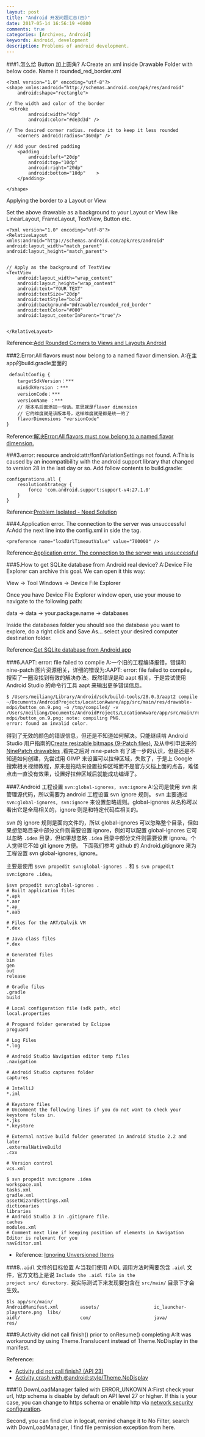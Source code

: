 ```yaml
---
layout: post
title: "Android 开发问题汇总(四)"
date: 2017-05-14 16:56:19 +0800
comments: true
categories: [Archives, Android] 
keywords: Android, development 
description: Problems of android development. 
---
```

###1.怎么给 Button 加上圆角?
A:Create an xml inside Drawable Folder with below code. Name it rounded_red_border.xml  

```
<?xml version="1.0" encoding="utf-8"?>
<shape xmlns:android="http://schemas.android.com/apk/res/android"
    android:shape="rectangle">
 
// The width and color of the border   
 <stroke
        android:width="4dp"
        android:color="#de3d3d" />
 
// The desired corner radius. reduce it to keep it less rounded
    <corners android:radius="360dp" />
 
// Add your desired padding
    <padding
        android:left="20dp"
        android:top="10dp"
        android:right="20dp"
        android:bottom="10dp"    >
    </padding>
 
</shape>
```

Applying the border to a Layout or View  

Set the above drawable as a background to your Layout or View like LinearLayout, FrameLayout, TextView, Button etc.  

```
<?xml version="1.0" encoding="utf-8"?>
<RelativeLayout xmlns:android="http://schemas.android.com/apk/res/android"
android:layout_width="match_parent"
android:layout_height="match_parent">
 
 
// Apply as the background of TextView
<TextView
    android:layout_width="wrap_content"
    android:layout_height="wrap_content"
    android:text="YOUR TEXT"
    android:textSize="20dp"
    android:textStyle="bold"
    android:background="@drawable/rounded_red_border"
    android:textColor="#000"
    android:layout_centerInParent="true"/>
 
 
</RelativeLayout>
```
<!--more-->
Reference:[Add Rounded Corners to Views and Layouts Android](http://www.gadgetsaint.com/tips/rounded-corners-views-layouts-android/#.WRgR3FOGORt)  

###2.Error:All flavors must now belong to a named flavor dimension.
A:在主app的build.gradle里面的

```
 defaultConfig {
 	targetSdkVersion：***
	minSdkVersion ：***
	versionCode：***
 	versionName ：***
	// 版本名后面添加一句话，意思就是flavor dimension
	// 它的维度就是该版本号，这样维度就是都是统一的了
	flavorDimensions "versionCode"
}
```
Reference:[解决Error:All flavors must now belong to a named flavor dimension.](https://blog.csdn.net/SYIF88/article/details/75009663)  

###3.error: resource android:attr/fontVariationSettings not found.
A:This is caused by an incompatibility with the android support library that changed to version 28 in the last day or so. Add follow contents to build.gradle:

```
configurations.all {
    resolutionStrategy {
        force 'com.android.support:support-v4:27.1.0'
    }
}
```
Reference:[Problem Isolated - Need Solution](https://github.com/crosswalk-project/cordova-plugin-crosswalk-webview/issues/205#issuecomment-371669478)  

###4.Application error. The connection to the server was unsuccessful
A:Add the next line into the config.xml in side the tag.

```
<preference name="loadUrlTimeoutValue" value="700000" />
```

Reference:[Application error. The connection to the server was unsuccessful](https://forum.ionicframework.com/t/application-error-the-connection-to-the-server-was-unsuccessful/67584/3)  

###5.How to get SQLite database from Android real device?
A:Device File Explorer can archive this goal. We can open it this way:

View -> Tool Windows -> Device File Explorer

Once you have Device File Explorer window open, use your mouse to navigate to the following path:

data -> data -> your.package.name -> databases

Inside the databases folder you should see the database you want to explore, do a right click and Save As... select your desired computer destination folder.

Reference:[Get SQLite database from Android app](https://stackoverflow.com/questions/21062187/get-sqlite-database-from-android-app)  

###6.AAPT: error: file failed to compile
A:一个旧的工程编译报错，错误和 nine-patch 图片资源相关，详细的错误为:AAPT: error: file failed to compile，搜索了一圈没找到有效的解决办法。既然错误是和 aapt 相关，于是尝试使用 Android Studio 的命令行工具 aapt 来输出更多错误信息。  

```
$ /Users/meiliang/Library/Android/sdk/build-tools/28.0.3/aapt2 compile ~/Documents/AndroidProjects/LocationAware/app/src/main/res/drawable-mdpi/button_on.9.png -o /tmp/compiled/ -v
/Users/meiliang/Documents/AndroidProjects/LocationAware/app/src/main/res/drawable-mdpi/button_on.9.png: note: compiling PNG.
error: found an invalid color.
```

得到了无效的颜色的错误信息，但还是不知道如何解决。只能继续啃 Android Studio 用户指南的[Create resizable bitmaps (9-Patch files)](https://developer.android.google.cn/studio/write/draw9patch?hl=en), 及从中引申出来的 [NinePatch drawables](https://developer.android.google.cn/guide/topics/graphics/drawables#nine-patch) ,看完之后对 nine-patch 有了进一步的认识，但是还是不知道如何创建，先尝试用 GIMP 来设置可以拉伸区域，失败了，于是上 Google 搜索相关视频教程，原来是拖动来设置拉伸区域而不是官方文档上面的点击，难怪点击一直没有效果，设置好拉伸区域后就能成功编译了。  

###7.Android 工程设置 `svn:global-ignores, svn:ignore`
A:公司是使用 svn 来管理源代码，所以需要为 android 工程设置 svn ignore 规则。 svn 主要通过 `svn:global-ignores, svn:ignore` 来设置忽略规则。global-ignores 从名称可以看出它是全局相关的，ignore 则是和特定代码库相关的。  

svn 的 ignore 规则是面向文件的，所以 global-ignores 可以忽略整个目录，但如果想忽略目录中部分文件则需要设置 ignore，例如可以配置 global-ignores 它可以忽略 `.idea` 目录，但如果想忽略 `.idea` 目录中部分文件则需要设置 ignore。个人觉得它不如 git ignore 方便。 下面我们参考 github 的 Android.gitignore 来为工程设置 svn global-ignores, ignore。  

主要是使用 `$svn propedit svn:global-ignores .` 和 `$ svn propedit svn:ignore .idea`。

```
$svn propedit svn:global-ignores .
# Built application files
*.apk
*.aar
*.ap_
*.aab

# Files for the ART/Dalvik VM
*.dex

# Java class files
*.dex

# Generated files
bin
gen
out
release

# Gradle files
.gradle
build

# Local configuration file (sdk path, etc)
local.properties

# Proguard folder generated by Eclipse
proguard

# Log Files
*.log

# Android Studio Navigation editor temp files
.navigation

# Android Studio captures folder
captures

# IntelliJ
*.iml

# Keystore files
# Uncomment the following lines if you do not want to check your keystore files in.
*.jks
*.keystore

# External native build folder generated in Android Studio 2.2 and later
.externalNativeBuild
.cxx

# Version control
vcs.xml

$ svn propedit svn:ignore .idea
workspace.xml
tasks.xml
gradle.xml
assetWizardSettings.xml
dictionaries
libraries
# Android Studio 3 in .gitignore file.
caches
modules.xml
# Comment next line if keeping position of elements in Navigation Editor is relevant for you
navEditor.xml
```

* Reference: [Ignoring Unversioned Items](http://svnbook.red-bean.com/en/1.8/svn.advanced.props.special.ignore.html)  

###8.`.aidl` 文件的目标位置
A:当我们使用 AIDL 调用方法时需要包含 `.aidl` 文件，官方文档上是说 `Include the .aidl file in the project src/ directory.` 我实际测试下来发现要包含在 `src/main/` 目录下才会生效。 

```
$ls app/src/main/
AndroidManifest.xml        assets/                    ic_launcher-playstore.png  libs/
aidl/                      com/                       java/                      res/
```

###9.Activity did not call finish() prior to onResume() completing
A:It was workaround by using Theme.Translucent instead of Theme.NoDisplay in the manifest.

Reference:  

* [Activity did not call finish? (API 23)](https://stackoverflow.com/questions/32169303/activity-did-not-call-finish-api-23) 
* [Activity crash with @android:style/Theme.NoDisplay](https://web.archive.org/web/20151116170752/https://code.google.com/p/android-developer-preview/issues/detail?id=2353)  

###10.DownLoadManager failed with ERROR_UNKOWN
A:First check your url, http schema is disable by default on API level 27 or higher. If this is your case, you can change to https schema or enable http via [network security configuration](https://developer.android.google.cn/training/articles/security-config?hl=en#CleartextTrafficPermitted).  

Second, you can find clue in logcat, remind change it to No Filter, search with DownLoadManager, I find file permission exception from here.

